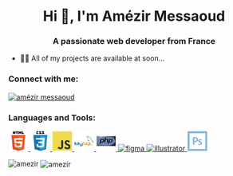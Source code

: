<h1 align="center">Hi 👋, I'm Amézir Messaoud</h1>
<h3 align="center">A passionate web developer from France</h3>

- 👨‍💻 All of my projects are available at soon...

<h3 align="left">Connect with me:</h3>
<p align="left"><a href="https://www.linkedin.com/in/am%C3%A9zir-messaoud-6b2862221" target="blank"><img align="center" src="https://raw.githubusercontent.com/rahuldkjain/github-profile-readme-generator/master/src/images/icons/Social/linked-in-alt.svg" alt="amézir messaoud" height="30" width="40" /></a></p>

<h3 align="left">Languages and Tools:</h3>
<p align="left"> <a href="https://www.w3.org/html/" target="_blank" rel="noreferrer"><img src="https://raw.githubusercontent.com/devicons/devicon/master/icons/html5/html5-original-wordmark.svg" alt="html5" width="40" height="40"/></a><a href="https://www.w3schools.com/css/" target="_blank" rel="noreferrer"> <img src="https://raw.githubusercontent.com/devicons/devicon/master/icons/css3/css3-original-wordmark.svg" alt="css3" width="40" height="40"/></a><a href="https://developer.mozilla.org/en-US/docs/Web/JavaScript" target="_blank" rel="noreferrer"> <img src="https://raw.githubusercontent.com/devicons/devicon/master/icons/javascript/javascript-original.svg" alt="javascript" width="40" height="40"/></a><a href="https://www.mysql.com/" target="_blank" rel="noreferrer"> <img src="https://raw.githubusercontent.com/devicons/devicon/master/icons/mysql/mysql-original-wordmark.svg" alt="mysql" width="40" height="40"/></a><a href="https://www.php.net" target="_blank" rel="noreferrer"> <img src="https://raw.githubusercontent.com/devicons/devicon/master/icons/php/php-original.svg" alt="php" width="40" height="40"/></a><a href="https://www.figma.com/" target="_blank" rel="noreferrer"> <img src="https://www.vectorlogo.zone/logos/figma/figma-icon.svg" alt="figma" width="40" height="40"/></a><a href="https://www.adobe.com/in/products/illustrator.html" target="_blank" rel="noreferrer"> <img src="https://www.vectorlogo.zone/logos/adobe_illustrator/adobe_illustrator-icon.svg" alt="illustrator" width="40" height="40"/></a><a href="https://www.photoshop.com/en" target="_blank" rel="noreferrer"> <img src="https://raw.githubusercontent.com/devicons/devicon/master/icons/photoshop/photoshop-line.svg" alt="photoshop" width="40" height="40"/></a></p>

<p><img align="left" src="https://github-readme-stats.vercel.app/api/top-langs?username=amezir&show_icons=true&theme=tokyonight&locale=fr&layout=compact" alt="amezir" /></p><p>&nbsp;<img align="center" src="https://github-readme-stats.vercel.app/api?username=amezir&show_icons=true&theme=tokyonight&locale=en" alt="amezir"/></p>
